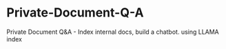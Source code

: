 # Private-Document-Q-A
Private Document Q&amp;A    - Index internal docs, build a chatbot. using LLAMA index
